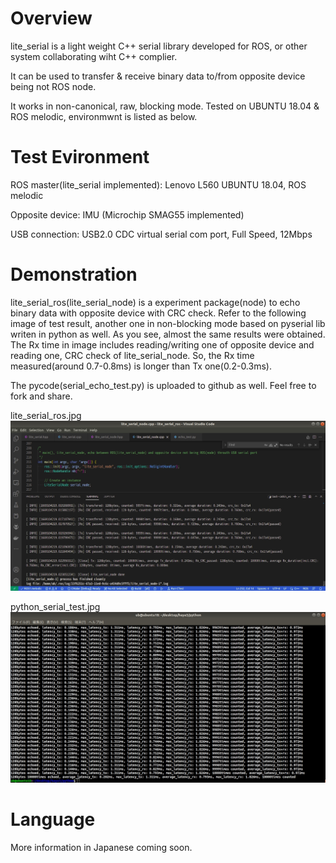 # Overview
lite_serial is a light weight C++ serial library developed for ROS, or other system collaborating wiht C++ complier.

It can be used to transfer & receive binary data to/from opposite device being not ROS node.

It works in non-canonical, raw, blocking mode. Tested on UBUNTU 18.04 & ROS melodic, environmwnt is listed as below.


# Test Evironment
ROS master(lite_serial implemented): Lenovo L560 UBUNTU 18.04, ROS melodic

Opposite device: IMU (Microchip SMAG55 implemented)

USB connection: USB2.0 CDC virtual serial com port, Full Speed, 12Mbps


# Demonstration
lite_serial_ros(lite_serial_node) is a experiment package(node) to echo binary data with opposite device with CRC check.
Refer to the following image of test result, another one in non-blocking mode based on pyserial lib writen in python as well.
As you see, almost the same results were obtained. The Rx time in image includes reading/writing one of opposite device
and reading one, CRC check of lite_serial_node. So, the Rx time measured(around 0.7-0.8ms) is longer than Tx one(0.2-0.3ms).

The pycode(serial_echo_test.py) is uploaded to github as well. Feel free to fork and share.


lite_serial_ros.jpg
![alt text](https://github.com/soarbear/lite_serial_ros/blob/main/image/lite_serial_ros.jpg)

python_serial_test.jpg
![alt text](https://github.com/soarbear/lite_serial_ros/blob/main/image/python_serial_test.jpg)

# Language
More information in Japanese coming soon.
